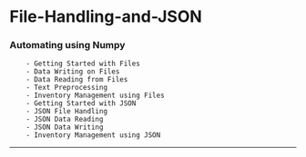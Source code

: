 # File-Handling-and-JSON


### Automating using Numpy
        - Getting Started with Files
        - Data Writing on Files
        - Data Reading from Files
        - Text Preprocessing
        - Inventory Management using Files
        - Getting Started with JSON
        - JSON File Handling
        - JSON Data Reading
        - JSON Data Writing
        - Inventory Management using JSON

-----

